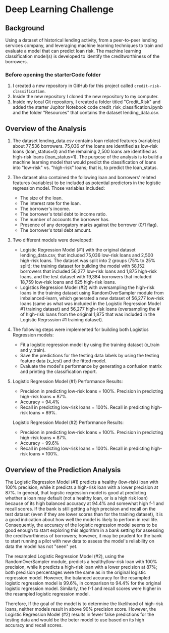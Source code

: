 # Deep Learning Challenge 

## Background

Using a dataset of historical lending activity, from a peer-to-peer lending services company, and leveraging machine learning techniques to train and evaluate a model that can predict loan risk.  The machine learning classification model(s) is developed to identify the creditworthiness of the borrowers.

### Before opening the starterCode folder

1. I created a new repository in GitHub for this project called `credit-risk-classification`. 
2. Inside the new repository I cloned the new repository to my computer.
3. Inside my local Git repository, I created a folder titled "Credit_Risk" and added the starter Jupitor Notebook code credit_risk_classification.ipynb and the folder "Resources" that contains the dataset lending_data.csv.

## Overview of the Analysis

1. The dataset lending_data.csv contains loan related features (variables) about 77,536 borrowers.  75,036 of the loans are identified as low-risk loans (loan_status=0) and the remaining 2,500 loans are identified as high-risk loans (loan_status=1).  The purpose of the analysis is to build a machine learning model that would predict the classification of loans into "low-risk" vs. "high-risk" loans; that is, to predict the loan_status.

2. The dataset also contained the following loan and borrowers' related features (variables) to be included as potential predictors in the logistic regression model. Those variables included:
   - The size of the loan.
   - The interest rate for the loan.
   - The borrower's income.
   - The borrower's total debt to income ratio.
   - The number of accounts the borrower has.
   - Presence of any derogatory marks against the borrower (0/1 flag).
   - The borrower's total debt amount.

3. Two different models were developed:
   - Logistic Regression Model (#1) with the original dataset lending_data.csv, that included 75,036 low-risk loans and 2,500 high-risk loans.  The dataset was split into 2      groups (75% to 25% split); the training dataset for building the model with 58,152 borrowers that included 56,277 low-risk loans and 1,875 high-risk loans, and the          test dataset with 19,384 borrowers that included 18,759 low-risk loans and 625 high-risk loans.
   - Logistics Regression Model (#2) with oversampling the high-risk loans in the training dataset using RandomOverSampler module from imbalanced-learn, which generated a        new dataset of 56,277 low-risk loans (same as what was included in the Logistic Regression Model #1 training dataset) and 56,277 high-risk loans (oversampling the # of      high-risk loans from the original 1,875 that was included in the Logistic Regrsssion #1 training dataset).

4. The following steps were implemented for building both Logistics Regression models:
   - Fit a logistic regression model by using the training dataset (x_train and y_train).
   - Save the predictions for the testing data labels by using the testing feature data (x_test) and the fitted model.
   - Evaluate the model's performance by generating a confusion matrix and printing the classification report.

5. Logistic Regression Model (#1) Performance Results:
   - Precision in predicting low-risk loans = 100%.  Precision in predicting high-risk loans = 87%.
   - Accuracy = 94.4%
   - Recall in predicting low-risk loans = 100%.  Recall in predicting high-risk loans = 89%.
  
   Logistic Regression Model (#2) Performance Results:
   - Precision in predicting low-risk loans = 100%.  Precision in predicting high-risk loans = 87%.
   - Accuracy = 99.6%
   - Recall in predicting low-risk loans = 100%.  Recall in predicting high-risk loans = 100%.
     
## Overview of the Prediction Analysis

The Logistic Regression Model (#1) predicts a healthy (low-risk) loan with 100% precision, while it predicts a high-risk loan with a lower precision at 87%. In general,  that logistic regression model is good at predicting whether a loan may default (not a healthy loan, or is a high risk loan) because of its high balanced accuracy at 94.4% and somewhat high f-1 and recall scores. If the bank is still getting a high precision and recall on the test dataset (even if they are lower scores than for the training dataset), it is a good indication about how well the model is likely to perform in real life.  Consequently, the accuracy of the logistic regression model seems to be good enough to start exploring this algorithm in a bank setting for assessing the creditworthiness of borrowers; however, it may be prudent for the bank to start running a pilot with new data to assess the model's reliability on data the model has not "seen" yet.   

The resampled Logistic Regression Model (#2), using the RandomOverSampler module, predicts a healthy/low-risk loan with 100% precision, while it predicts a high-risk loan with a lower precision at 87%; both precision percentages were the same as in the original logistic regression model. However, the balanced accuracy for the resampled logistic regression model is 99.6%, in comparison to 94.4% for the original logistic regression model.  Similarly, the f-1 and recall scores were higher in the resampled logistic regression model.

Therefore, If the goal of the model is to determine the likelihood of high-risk loans, neither models result in above 90% precision score. However, the Logistic Regression Model (#2) results in fewer false predictions for the testing data and would be the beter model to use based on its high accuracy and recall scores.
